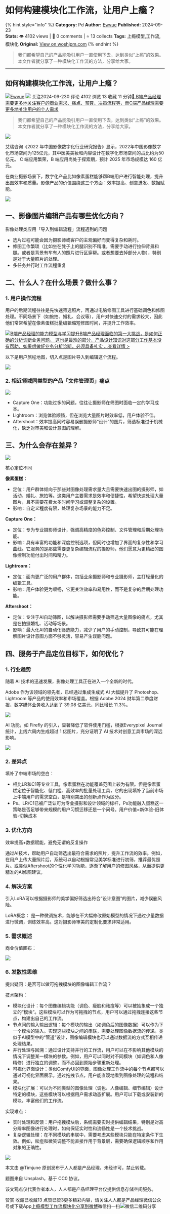 # 如何构建模块化工作流，让用户上瘾？
{% hint style="info" %}
**Category:** Pd
**Author:** [Ewvue](https://www.woshipm.com/u/1066203)
**Published:** 2024-09-23  
**Stats:** 👁️ 4102 views | 💬 0 comments | ⭐ 13 collects
**Tags:** 上瘾模型,工作流,模块化
**Original:** [View on woshipm.com](https://www.woshipm.com/pd/6118292.html)
{% endhint %}
> 我们都希望自己的产品能吸引用户一直使用下去，达到类似“上瘾”的效果。本文作者就分享了一种模块化工作流的方法，分享给大家。

---

## 如何构建模块化工作流，让用户上瘾？

[![](https://static.woshipm.com/view/woshipm_api_def_20230330114826_3369.png?imageView2/1/w/72/h/72/q/100)](https://www.woshipm.com/u/1066203)[Ewvue](https://www.woshipm.com/u/1066203) ![](https://static.woshipm.com/tag/1101_1@2x.png) 关注2024-09-230 评论 4102 浏览 13 收藏 11 分钟[🔗 B端产品经理需要更多地关注客户的商业需求、痛点、预算、决策流程等，而C端产品经理需要更多地关注用户的个人需求](https://ke.qidianla.com/courses/bcpm)

> 我们都希望自己的产品能吸引用户一直使用下去，达到类似“上瘾”的效果。本文作者就分享了一种模块化工作流的方法，分享给大家。

![](https://image.woshipm.com/2023/08/28/809f9192-4554-11ee-9de9-00163e0b5ff3.jpg)

艾瑞咨询《2022 年中国影像数字化行业研究报告》显示，2022年中国影像数字化市场空间为125亿元，其中医美美妆和内容设计在数字化市场空间的占比约为50亿元。 C 端应用繁荣，B 端应用尚处于探索期，预计 2025 年市场规模达 160 亿元。

在商业摄影场景下，数字化产品比如像素蛋糕能够帮B端用户进行智能处理，提升出图效率和质量。影像产品的价值围绕这三个方面：效率提高、创意迸发、数据赋能。

![](https://image.woshipm.com/2024/09/23/c5d37d02-7904-11ef-abf0-00163e0b5ff3.png)

## 一、影像图片编辑产品有哪些优化方向？

影像处理类应用「导入到编辑流程」流程遇到的问题

*   选片过程可能会因为摄影师或客户的主观偏好而变得复杂和耗时。
*   修图工作繁琐（比如坐在凳子上的腿识别不精准，需要手动进行拉伸背景和腿。或者是背景有车有人的照片进行区穿帮。或者想要去掉部分人物），特别是对于大量照片的处理。
*   多任务并行时工作流程重复

## 二、什么人？在什么场景？做什么事？

### 1\. 用户操作流程

用户的后期流程往往是先快速筛选照片，再通过电脑修图工具进行基础调色和修图处理。不同场景下（如旅拍、婚礼、会议等），用户对快速交付的需求较大，因此他们常常希望在像素蛋糕批量编辑缩短修图时间，并提升工作效率。

[![](https://image.woshipm.com/2023/08/02/1554eea8-30e3-11ee-88e7-00163e0b5ff3.png)B端产品经理的能力模型与学习提升B端产品经理面临的第一大挑战，是如何正确的分析诊断业务问题。 这也是最难的部分，产品设计知识对这部分工作基本没有帮助，如果想做好业务分析诊断，必须具备扎实 ...查看详情 >](https://ke.qidianla.com/courses/bcpm)

以下是用户旅程地图，切入点是图片导入到编辑这个流程。

![](https://image.woshipm.com/2024/09/23/2eb57d8a-7904-11ef-baf4-00163e0b5ff3.png)

### 2\. 相近领域同类型的产品「文件管理页」痛点

![](https://image.woshipm.com/2024/09/23/cfd98026-7904-11ef-baf4-00163e0b5ff3.png)

*   Capture One：功能过多的问题，往往让摄影师在筛图时面临一定的学习成本。
*   Lightroom：浏览体验顺畅，但在浏览大量图片时效率低，用户体验不佳。
*   Aftershoot：效率提高同时容易误删摄影师“设计”的图片，筛选标准过于机械化，缺乏对审美和设计意图的理解。

## 三、为什么会存在差异？

![](https://image.woshipm.com/2024/09/23/0dfa281a-7905-11ef-baf4-00163e0b5ff3.png)

核心定位不同

**像素蛋糕：**

*   定位：用户群体倾向于那些对图像处理需求量大且需要快速出图的摄影师，如活动、婚礼、旅拍等。这类用户主要需求是效率和便捷性，希望快速处理大量图片，且不需要花费太多时间学习或调整复杂的设置。
*   影响：自定义程度有限，处理复杂场景的能力不足。

**Capture One：**

*   定位：专为专业摄影师设计，强调高精度的色彩控制、文件管理和后期处理功能。
*   影响：具有丰富的功能和深度控制选项，但同时也增加了界面的复杂性和学习曲线。它服务的是那些需要更复杂编辑流程的摄影师，他们愿意为更精细的图像控制功能付出时间和精力。

**Lightroom：**

*   定位：面向更广泛的用户群体，包括业余摄影师和专业摄影师，主打轻量化的编辑工具。
*   影响：用户体验更为顺畅，它更关注效率和易用性，而不是复杂的后期处理功能。

**Aftershoot：**

*   定位：专注于AI自动筛图，以解决摄影师需要手动筛选大量图像的痛点，尤其是在拍摄婚礼、活动等场景。
*   影响：最大化AI的自动化筛选能力，减少了用户的手动控制，导致其可能在理解图片设计意图方面不够灵活，容易产生误删问题。

## 四、服务于产品定位目标下，如何优化？

### 1\. 行业趋势

随着 AI 技术的迅速发展，影像处理工具正在进入一个全新的时代。

Adobe 作为该领域的领先者，已经通过集成生成式 AI 大幅提升了 Photoshop、Lightroom 等产品的使用效率和市场覆盖。根据 Adobe 2024 财年第二季度财报，数字媒体业务收入达到了 39.08 亿美元，同比增长 11.3%。

![](https://image.woshipm.com/2024/09/23/f189ad0e-7904-11ef-baf4-00163e0b5ff3.png)

AI 功能，如 Firefly 的引入，显著降低了软件使用门槛，根据Everypixel Journal统计，上线六周内生成超过 1 亿图片，充分证明了 AI 技术对创意工具市场的深远影响。

![](https://image.woshipm.com/2024/09/23/f5f5960a-7904-11ef-abf0-00163e0b5ff3.png)

### 2\. 差异点

填补了中端市场的空白：

*   相比LR和C1等专业工具，像素蛋糕在功能覆盖范围上较为有限。但是像素蛋糕定位于智能化、低门槛、高效率的批量处理工具，它的出现填补了当前市场上中端用户的需求空白，是特别突出的创新点作为区分。
*   Ps、LR/C1已被广泛认可为专业摄影和设计领域的标杆，Ps功能融入蛋糕这一策略是否足够带来规模的用户习惯迁移还是一个问号。用户价值=新体验-旧体验-切换成本

### 3\. 优化方向

效率提高+数据赋能，避免无谓的反复操作

通过AI技术，帮助用户自动筛选出最符合需求的照片，提升工作流的效率。例如，在用户上传大量照片后，系统可以自动根据常见美学标准进行初筛，推荐最优照片。或类似Aftershoot的个性化学习功能，逐渐了解用户的修图风格，从而提供更精准的AI修图建议。

### 4\. 解决方案

引入LoRA可以根据摄影师的美学偏好筛选出符合“设计意图”的图片，减少误删风险。

LoRA概念： 是一种微调技术，能够在不大幅修改原始模型的情况下通过少量数据进行微调，训练效率高。这对摄影师审美的定制化要求非常适用。

### 5\. 需求概述

商业价值画布：

![](https://image.woshipm.com/2024/09/23/1ac9c000-7905-11ef-8c74-00163e0b5ff3.png)

### 6\. 发散性思维

提出疑问：是否可以做可拖拽模块的图像编辑工作流？

技术架构：

*   模块化设计：每个图像编辑功能（调色、瘦脸和祛痘等）可以被抽象成一个独立的“模块”。这些模块可以作为可拖拽的节点，用户可以通过拖拽连接这些节点，构建出自己的工作流。
*   节点间的输入输出逻辑：每个模块的输出（如调色后的图像数据）可以作为下一个模块的输入。实现这些模块之间的串联，需要处理图像数据流的传递。类似于AI模型中的“管道”设计，图像编辑模块也可以通过数据流的方式互相传递处理结果。
*   并行处理与回溯：通过设计支持并行的工作流，用户可以在不影响其他模块的情况下调整某一模块的参数。例如，用户可以同时对不同模块（如调色和人像精修）进行独立的调整，而不必回到原始步骤重新处理。
*   可视化界面设计：类似ComfyUI的界面，图像处理工作流中的每个节点都可以通过可视化界面展示。通过拖拽节点，用户能直观地看到图像处理的流程和结果。
*   模块化扩展：可以为不同类型的图像处理（调色、人像编辑、细节编辑）设计特定的模块，这些模块可以根据用户需求动态扩展。用户可以下载或安装新的模块，丰富他们的工作流。

实现难点：

*   实时处理和反馈：用户拖拽模块后，系统需要实时提供编辑结果，特别是对高分辨率图像进行处理时，如何保证实时性和流畅性是一个技术挑战。
*   复杂逻辑处理：在不同模块的串联中，需要考虑某些模块只能在特定条件下生效。例如，祛痘和微笑调整不能直接作用于背景层，需要确保逻辑顺序和作用对象的正确性。

![](https://image.woshipm.com/2024/09/23/69ac01ba-7905-11ef-84c2-00163e0b5ff3.png)

本文由 @Timjune 原创发布于人人都是产品经理。未经许可，禁止转载。

题图来自 Unsplash，基于 CC0 协议。

该文观点仅代表作者本人，人人都是产品经理平台仅提供信息存储空间服务。

赞赏 收藏已收藏13 点赞已赞3更多精彩内容，请关注人人都是产品经理微信公众号或下载App[上瘾模型](https://www.woshipm.com/tag/%e4%b8%8a%e7%98%be%e6%a8%a1%e5%9e%8b)[工作流](https://www.woshipm.com/tag/%e5%b7%a5%e4%bd%9c%e6%b5%81)[模块化](https://www.woshipm.com/tag/%e6%a8%a1%e5%9d%97%e5%8c%96)[分享到微博](https://service.weibo.com/share/share.php?appkey=2775287854&title=如何构建模块化工作流，让用户上瘾？&url=https://www.woshipm.com/pd/6118292.html&pic=https://image.woshipm.com/2023/08/28/809f9192-4554-11ee-9de9-00163e0b5ff3.jpg)微信扫一扫![微信二维码](https://api.pwmqr.com/qrcode/create/?url=https://www.woshipm.com/pd/6118292.html)分享